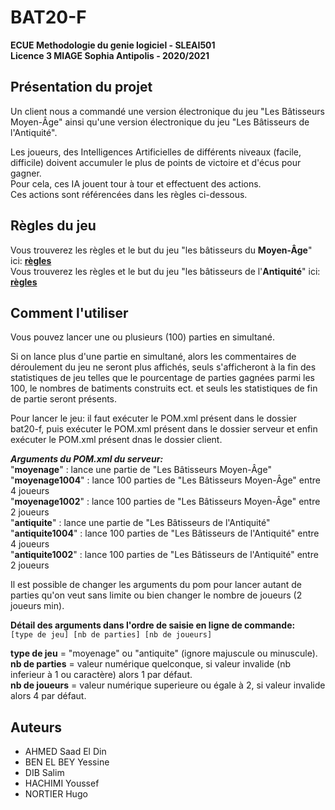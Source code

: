 # BAT20-F
**ECUE Methodologie du genie logiciel - SLEAI501**  
**Licence 3 MIAGE Sophia Antipolis - 2020/2021**
## Présentation du projet

Un client nous a commandé une version électronique du jeu "Les Bâtisseurs Moyen-Âge" ainsi qu'une version électronique du jeu "Les Bâtisseurs de l'Antiquité".  

Les joueurs, des Intelligences Artificielles de différents niveaux (facile, difficile) doivent accumuler le plus de points de victoire et d'écus pour gagner.  
Pour cela, ces IA jouent tour à tour et effectuent des actions.  
Ces actions sont référencées dans les règles ci-dessous.

## Règles du jeu
Vous trouverez les règles et le but du jeu "les bâtisseurs du **Moyen-Âge**" ici: [**règles**](https://lms.univ-cotedazur.fr/pluginfile.php/348776/mod_folder/content/0/LES-BATISSEURS_MOYEN-AGE_rulebook_FR.pdf?forcedownload=1)  
Vous trouverez les règles et le but du jeu "les bâtisseurs de l'**Antiquité**" ici: [**règles**](https://lms.univ-cotedazur.fr/pluginfile.php/348776/mod_folder/content/0/LES-BATISSEURS_ANTIQUITE_Rulebook_FR.pdf?forcedownload=1)

## Comment l'utiliser

Vous pouvez lancer une ou plusieurs (100) parties en simultané.  

Si on lance plus d'une partie en simultané, alors les commentaires de déroulement du jeu ne seront plus affichés, seuls s'afficheront à la fin des statistiques de jeu telles que le pourcentage de parties gagnées parmi les 100, le nombres de batiments construits ect.
et seuls les statistiques de fin de partie seront présents.

Pour lancer le jeu: il faut exécuter le POM.xml présent dans le dossier bat20-f, puis exécuter le POM.xml présent dans le dossier serveur et enfin exécuter le POM.xml présent dnas le dossier client.

**_Arguments du POM.xml du serveur:_**  
"**moyenage**" : lance une partie de "Les Bâtisseurs Moyen-Âge"  
"**moyenage1004**" : lance 100 parties de "Les Bâtisseurs Moyen-Âge" entre 4 joueurs  
"**moyenage1002**" : lance 100 parties de "Les Bâtisseurs Moyen-Âge" entre 2 joueurs  
"**antiquite**" : lance une partie de "Les Bâtisseurs de l'Antiquité"  
"**antiquite1004**" : lance 100 parties de "Les Bâtisseurs de l'Antiquité" entre 4 joueurs  
"**antiquite1002**" : lance 100 parties de "Les Bâtisseurs de l'Antiquité" entre 2 joueurs  

Il est possible de changer les arguments du pom pour lancer autant de parties qu'on veut sans limite ou bien changer le nombre de joueurs (2 joueurs min).  

**Détail des arguments dans l'ordre de saisie en ligne de commande:**  
    ``[type de jeu] [nb de parties] [nb de joueurs]``

**type de jeu** = "moyenage" ou "antiquite" (ignore majuscule ou minuscule).  
**nb de parties** = valeur numérique quelconque, si valeur invalide (nb inferieur à 1 ou caractère) alors 1 par défaut.  
**nb de joueurs** = valeur numérique superieure ou égale à 2, si valeur invalide alors 4 par défaut.  

## Auteurs

+ AHMED Saad El Din
+ BEN EL BEY Yessine
+ DIB Salim
+ HACHIMI Youssef
+ NORTIER Hugo
